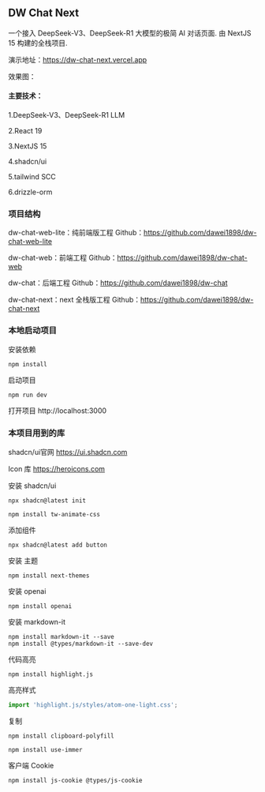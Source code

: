 ## DW Chat Next

一个接入 DeepSeek-V3、DeepSeek-R1 大模型的极简 AI 对话页面. 
由 NextJS 15 构建的全栈项目.


演示地址：https://dw-chat-next.vercel.app

效果图：



#### 主要技术：

1.DeepSeek-V3、DeepSeek-R1 LLM

2.React 19

3.NextJS 15

4.shadcn/ui

5.tailwind SCC

6.drizzle-orm


### 项目结构

dw-chat-web-lite：纯前端版工程     Github：https://github.com/dawei1898/dw-chat-web-lite

dw-chat-web：前端工程        Github：https://github.com/dawei1898/dw-chat-web

dw-chat：后端工程        Github：https://github.com/dawei1898/dw-chat

dw-chat-next：next 全栈版工程      Github：https://github.com/dawei1898/dw-chat-next



### 本地启动项目

安装依赖
```shell
npm install
```

启动项目

```bash
npm run dev
```

打开项目 http://localhost:3000




### 本项目用到的库

shadcn/ui官网  https://ui.shadcn.com

Icon 库 https://heroicons.com

安装 shadcn/ui
```shell
npx shadcn@latest init
```

```shell
npm install tw-animate-css
```

添加组件
```shell
npx shadcn@latest add button
```

安装 主题
```shell
npm install next-themes
```

安装 openai
```shell
npm install openai
```

安装 markdown-it
```shell
npm install markdown-it --save
npm install @types/markdown-it --save-dev
```

代码高亮
```shell
npm install highlight.js
```
高亮样式
```ts
import 'highlight.js/styles/atom-one-light.css';
```

复制
```shell
npm install clipboard-polyfill
```

```shell
npm install use-immer
```

客户端 Cookie
```shell
npm install js-cookie @types/js-cookie
```